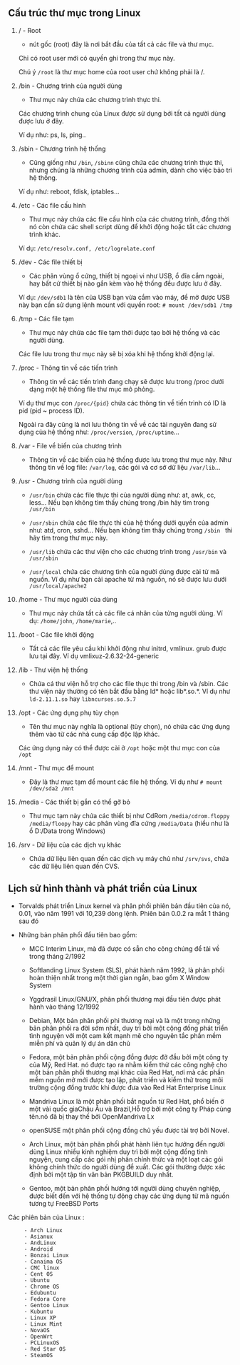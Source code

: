 ## Cấu trúc thư mục trong Linux

1. / - Root

     - nút gốc (root) đây là nơi bắt đầu của tất cả các file và thư mục. 
     
     Chỉ có root user mới có quyền ghi trong thư mục này.
     
     Chú ý  `/root` là thư mục home của root user chứ không phải là /.
     
2. /bin - Chương trình của người dùng

    - Thư mục này chứa các chương trình thực thi. 
    
    Các chương trình chung của Linux được sử dụng bởi tất cả người dùng được lưu ở đây.
    
    Ví dụ như: ps, ls, ping..
    
3. /sbin - Chương trình hệ thống

    - Cũng giống như `/bin`, `/sbinn` cũng chứa các chương trình thực thi, nhưng chúng là những chương trình của admin, dành cho việc bảo trì hệ thống. 
    
    Ví dụ như: reboot, fdisk, iptables...

4. /etc - Các file cấu hình

    - Thư mục này chứa các file cấu hình của các chương trình, đồng thời nó còn chứa các shell script dùng để khởi động hoặc tắt các chương trình khác. 
    
    Ví dụ: `/etc/resolv.conf, /etc/logrolate.conf`
    
5. /dev - Các file thiết bị

    - Các phân vùng ổ cứng, thiết bị ngoại vi như USB, ổ đĩa cắm ngoài, hay bất cứ thiết bị nào gắn kèm vào hệ thống đều được lưu ở đây. 
    
    Ví dụ: `/dev/sdb1` là tên của USB bạn vừa cắm vào máy, để mở được USB này bạn cần sử dụng lệnh mount với quyền root: `# mount /dev/sdb1 /tmp`
    
6. /tmp - Các file tạm 

    - Thư mục này chứa các file tạm thời được tạo bởi hệ thống và các người dùng.
    
    Các file lưu trong thư mục này sẽ bị xóa khi hệ thống khởi động lại.
    
7. /proc - Thông tin về các tiến trình

    - Thông tin về các tiến trình đang chạy sẽ được lưu trong /proc dưới dạng một hệ thống file thư mục mô phỏng.
    
    Ví dụ thư mục con `/proc/{pid}` chứa các thông tin về tiến trình có ID là pid (pid ~ process ID).
    
    Ngoài ra đây cũng là nơi lưu thông tin về về các tài nguyên đang sử dụng của hệ thống như: `/proc/version`, `/proc/uptime`...
    
8. /var - File về biến của chương trình

    - Thông tin về các biến của hệ thống được lưu trong thư mục này. Như thông tin về log file: `/var/log`, các gói và cơ sở dữ liệu `/var/lib`...
    
9. /usr - Chương trình của người dùng

    - `/usr/bin` chứa các file thực thi của người dùng như: at, awk, cc, less... Nếu bạn không tìm thấy chúng trong /bin hãy tìm trong `/usr/bin`
    
    - `/usr/sbin` chứa các file thực thi của hệ thống dưới quyền của admin như: atd, cron, sshd... Nếu bạn không tìm thấy chúng trong `/sbin ` thì hãy tìm trong thư mục này.
    
    - `/usr/lib` chứa các thư viện cho các chương trình trong `/usr/bin` và `/usr/sbin`
    
    - `/usr/local` chứa các chương tình của người dùng được cài từ mã nguồn. Ví dụ như bạn cài apache từ mã nguồn, nó sẽ được lưu dưới `/usr/local/apache2`
    
10. /home - Thư mục người của dùng

    - Thư mục này chứa tất cả các file cá nhân của từng người dùng. Ví dụ: `/home/john`, `/home/marie`,..

11. /boot - Các file khởi động

    - Tất cả các file yêu cầu khi khởi động như initrd, vmlinux. grub được lưu tại đây. Ví dụ vmlixuz-2.6.32-24-generic
    
12. /lib - Thư viện hệ thống

    - Chứa cá thư viện hỗ trợ cho các file thực thi trong /bin và /sbin. Các thư viện này thường có tên bắt đầu bằng ld* hoặc lib*.so.*. Ví dụ như `ld-2.11.1.so` hay `libncurses.so.5.7`

13. /opt - Các ứng dụng phụ tùy chọn

    - Tên thư mục này nghĩa là optional (tùy chọn), nó chứa các ứng dụng thêm vào từ các nhà cung cấp độc lập khác. 
    
    Các ứng dụng này có thể được cài ở `/opt` hoặc một thư mục con của `/opt`
    
14. /mnt - Thư mục để mount

    - Đây là thư mục tạm để mount các file hệ thống. Ví dụ như `# mount /dev/sda2 /mnt`
    
15. /media - Các thiết bị gắn có thể gỡ bỏ

    -  Thư mục tạm này chứa các thiết bị như CdRom `/media/cdrom.floppy /media/floopy` hay các phân vùng đĩa cứng `/media/Data` (hiểu như là ổ D:/Data trong Windows)   

16. /srv - Dữ liệu của các dịch vụ khác

    - Chứa dữ liệu liên quan đến các dịch vụ máy chủ như `/srv/svs`, chứa các dữ liệu liên quan đến CVS.
    
    
    
    
## Lịch sử hình thành và phát triển của Linux

   - Torvalds phát triển Linux kernel và phân phối phiên bản đầu tiên của nó, 0.01, vào năm 1991 với 10,239 dòng lệnh. Phiên bản 0.0.2 ra mắt 1 tháng sau đó
  
  
   - Những bản phân phối đầu tiên bao gồm:
     
     - MCC Interim Linux, mà đã được có sẵn cho công chúng để tải về trong tháng 2/1992
    
     - Softlanding Linux System (SLS), phát hành năm 1992, là phân phối hoàn thiện nhất trong một thời gian ngắn, bao gồm X Window System
     
     - Yggdrasil Linux/GNU/X, phân phối thương mại đầu tiên được phát hành vào tháng 12/1992
     
     
     - Debian, Một bản phân phối phi thương mại và là một trong những bản phân phối ra đời sớm nhất, duy trì bởi một cộng đồng phát triển tình nguyện với một cam kết mạnh mẽ cho nguyên tắc phần mềm miễn phí và quản lý dự án dân chủ
     
     - Fedora, một bản phân phối cộng đồng được đỡ đầu bởi một công ty của Mỹ, Red Hat. nó được tạo ra nhằm kiểm thử các công nghệ cho một bản phân phối thương mại khác của Red Hat, nơi mà các phần mềm nguồn mở mới được tạo lập, phát triển và kiểm thử trong môi trường cộng đồng trước khi được đưa vào Red Hat Enterprise Linux
     
     - Mandriva Linux là một phân phối bắt nguồn từ Red Hat, phổ biến ở một vài quốc giaChâu Âu và Brazil,Hỗ trợ bởi một công ty Pháp cùng tên.nó đã bị thay thế bởi OpenMandriva Lx
     
     
     - openSUSE một phân phối cộng đồng chủ yếu được tài trợ bởi Novel.
     
     - Arch Linux, một bản phân phối phát hành liên tục hướng đến người dùng Linux nhiều kinh nghiệm duy trì bởi một cộng đồng tình nguyện, cung cấp các gói nhị phân chính thức và một loạt các gói không chính thức do người dùng đề xuất. Các gói thường được xác định bởi một tập tin văn bản PKGBUILD duy nhất.
     
     - Gentoo, một bản phân phối hướng tới người dùng chuyên nghiệp, được biết đến với hệ thống tự động chạy các ứng dụng từ mã nguồn tương tự FreeBSD Ports
    
    
    
Các phiên bản của Linux :
```
     - Arch Linux 
     - Asianux
     - AndLinux
     - Android
     - Bonzai Linux
     - Canaima OS
     - CMC linux
     - Cent OS
     - Ubuntu
     - Chrome OS
     - Edubuntu
     - Fedora Core
     - Gentoo Linux
     - Kubuntu
     - Linux XP
     - Linux Mint
     - NovaOS
     - OpenWrt
     - PCLinuxOS
     - Red Star OS
     - SteamOS
```

